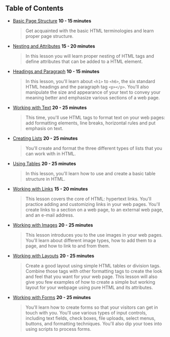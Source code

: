 ## Table of Contents

* [Basic Page Structure](content/.q.md) **10 - 15 minutes**
    > Get acquainted with the basic HTML terminologies and learn proper page structure.

* [Nesting and Attributes](content/.q.md) **15 - 20 minutes**
    > In this lesson you will learn proper nesting of HTML tags and define attributes that can be added to a HTML element.
    
* [Headings and Paragraph](content/.q.md) **10 - 15 minutes**
    > In this lesson, you'll learn about `<h1>` to `<h6>`, the six standard HTML headings and the paragraph tag `<p></p>`. You'll also manipulate the size and appearance of your text to convey your meaning better and emphasize various sections of a web page. 

* [Working with Text](content/.q.md) **20 - 25 minutes**
    > This time, you'll use HTML tags to format text on your web pages: add formatting elements, line breaks, horizontal rules and put emphasis on text. 

* [Creating Lists](content/.q.md) **20 - 25 minutes**
    > You'll create and format the three different types of lists that you can work with in HTML.

* [Using Tables](content/.q.md) **20 - 25 minutes**
    > In this lesson, you'll learn how to use and create a basic table structure in HTML. 

* [Working with Links](content/.q.md) **15 - 20 minutes**
    > This lesson covers the core of HTML: hypertext links. You'll practice adding and customizing links in your web pages. You'll create links to a section on a web page, to an external web page, and an e-mail address. 

* [Working with Images](content/.q.md) **20 - 25 minutes**
    > This lesson introduces you to the use images in your web pages. You'll learn about different image types, how to add them to a page, and how to link to and from them.

* [Working with Layouts](content/.q.md) **20 - 25 minutes**
    > Create a good layout using simple HTML tables or division tags. Combine those tags with other formatting tags to create the look and feel that you want for your web page. This lesson will also give you few examples of how to create a simple but working layout for your webpage using pure HTML and its attributes.

* [Working with Forms](content/.q.md) **20 - 25 minutes**
    > You'll learn how to create forms so that your visitors can get in touch with you. You'll use various types of input controls, including text fields, check boxes, file uploads, select menus, buttons, and formatting techniques. You'll also dip your toes into using scripts to process forms.
